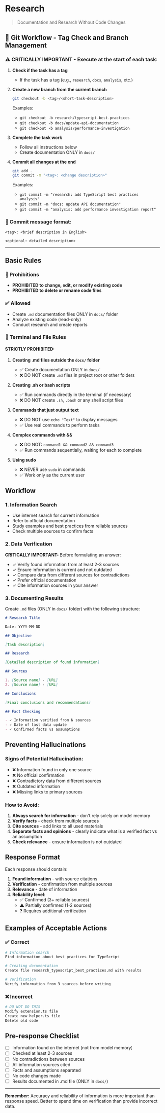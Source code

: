 # Research

> Documentation and Research Without Code Changes

## 🔄 Git Workflow - Tag Check and Branch Management

### ⚠️ CRITICALLY IMPORTANT - Execute at the start of each task:

1. **Check if the task has a tag**

   - If the task has a tag (e.g., `research`, `docs`, `analysis`, etc.)

2. **Create a new branch from the current branch**

   ```bash
   git checkout -b <tag>/<short-task-description>
   ```

   Examples:

   - `git checkout -b research/typescript-best-practices`
   - `git checkout -b docs/update-api-documentation`
   - `git checkout -b analysis/performance-investigation`

3. **Complete the task work**

   - Follow all instructions below
   - Create documentation ONLY in `docs/`

4. **Commit all changes at the end**
   ```bash
   git add .
   git commit -m "<tag>: <change description>"
   ```
   Examples:
   - `git commit -m "research: add TypeScript best practices analysis"`
   - `git commit -m "docs: update API documentation"`
   - `git commit -m "analysis: add performance investigation report"`

### 📝 Commit message format:

```
<tag>: <brief description in English>

<optional: detailed description>
```

---

## Basic Rules

### 🚫 Prohibitions

- **PROHIBITED to change, edit, or modify existing code**
- **PROHIBITED to delete or rename code files**

### ✅ Allowed

- Create `.md` documentation files ONLY in `docs/` folder
- Analyze existing code (read-only)
- Conduct research and create reports

### 🚫 Terminal and File Rules

#### STRICTLY PROHIBITED:

1. **Creating .md files outside the `docs/` folder**

   - ✅ Create documentation ONLY in `docs/`
   - ❌ DO NOT create `.md` files in project root or other folders

2. **Creating .sh or bash scripts**

   - ✅ Run commands directly in the terminal (if necessary)
   - ❌ DO NOT create `.sh`, `.bash` or any shell script files

3. **Commands that just output text**

   - ❌ DO NOT use `echo "Text"` to display messages
   - ✅ Use real commands to perform tasks

4. **Complex commands with &&**

   - ❌ DO NOT: `command1 && command2 && command3`
   - ✅ Run commands sequentially, waiting for each to complete

5. **Using sudo**
   - ❌ NEVER use `sudo` in commands
   - ✅ Work only as the current user

## Workflow

### 1. Information Search

- Use internet search for current information
- Refer to official documentation
- Study examples and best practices from reliable sources
- Check multiple sources to confirm facts

### 2. Data Verification

**CRITICALLY IMPORTANT:** Before formulating an answer:

- ✓ Verify found information from at least 2-3 sources
- ✓ Ensure information is current and not outdated
- ✓ Compare data from different sources for contradictions
- ✓ Prefer official documentation
- ✓ Cite information sources in your answer

### 3. Documenting Results

Create `.md` files (ONLY in `docs/` folder) with the following structure:

```markdown
# Research Title

Date: YYYY-MM-DD

## Objective

[Task description]

## Research

[Detailed description of found information]

## Sources

1. [Source name] - [URL]
2. [Source name] - [URL]

## Conclusions

[Final conclusions and recommendations]

## Fact Checking

- ✓ Information verified from N sources
- ✓ Date of last data update
- ✓ Confirmed facts vs assumptions
```

## Preventing Hallucinations

### Signs of Potential Hallucination:

- ❌ Information found in only one source
- ❌ No official confirmation
- ❌ Contradictory data from different sources
- ❌ Outdated information
- ❌ Missing links to primary sources

### How to Avoid:

1. **Always search for information** - don't rely solely on model memory
2. **Verify facts** - check from multiple sources
3. **Cite sources** - add links to all used materials
4. **Separate facts and opinions** - clearly indicate what is a verified fact vs an assumption
5. **Check relevance** - ensure information is not outdated

## Response Format

Each response should contain:

1. **Found information** - with source citations
2. **Verification** - confirmation from multiple sources
3. **Relevance** - date of information
4. **Reliability level**:
   - ✅ Confirmed (3+ reliable sources)
   - ⚠️ Partially confirmed (1-2 sources)
   - ❓ Requires additional verification

## Examples of Acceptable Actions

### ✅ Correct

```bash
# Information search
Find information about best practices for TypeScript

# Creating documentation
Create file research_typescript_best_practices.md with results

# Verification
Verify information from 3 sources before writing
```

### ❌ Incorrect

```bash
# DO NOT DO THIS
Modify extension.ts file
Create new helper.ts file
Delete old code
```

## Pre-response Checklist

- [ ] Information found on the internet (not from model memory)
- [ ] Checked at least 2-3 sources
- [ ] No contradictions between sources
- [ ] All information sources cited
- [ ] Facts and assumptions separated
- [ ] No code changes made
- [ ] Results documented in .md file (ONLY in `docs/`)

---

**Remember:** Accuracy and reliability of information is more important than response speed. Better to spend time on verification than provide incorrect data.

